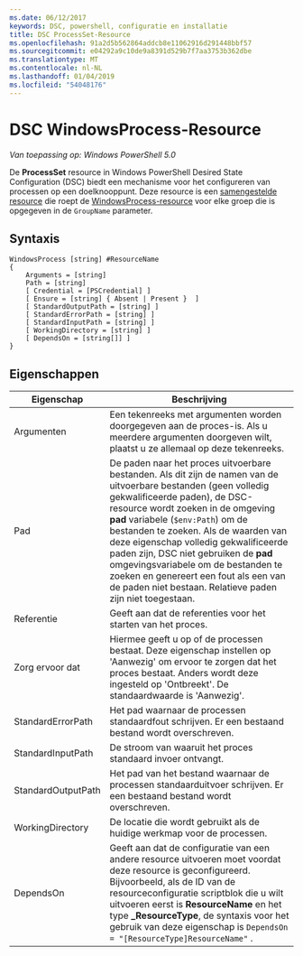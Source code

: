 ```yaml
---
ms.date: 06/12/2017
keywords: DSC, powershell, configuratie en installatie
title: DSC ProcessSet-Resource
ms.openlocfilehash: 91a2d5b562864addcb8e11062916d291448bbf57
ms.sourcegitcommit: e04292a9c10de9a8391d529b7f7aa3753b362dbe
ms.translationtype: MT
ms.contentlocale: nl-NL
ms.lasthandoff: 01/04/2019
ms.locfileid: "54048176"
---
```

# <a name="dsc-windowsprocess-resource"></a>DSC WindowsProcess-Resource

_Van toepassing op: Windows PowerShell 5.0_

De **ProcessSet** resource in Windows PowerShell Desired State Configuration (DSC) biedt een mechanisme voor het configureren van processen op een doelknooppunt. Deze resource is een [samengestelde resource](../../../resources/authoringResourceComposite.md) die roept de [WindowsProcess-resource](windowsProcessResource.md) voor elke groep die is opgegeven in de `GroupName` parameter.

## <a name="syntax"></a>Syntaxis

```
WindowsProcess [string] #ResourceName
{
    Arguments = [string]
    Path = [string]
    [ Credential = [PSCredential] ]
    [ Ensure = [string] { Absent | Present }  ]
    [ StandardOutputPath = [string] ]
    [ StandardErrorPath = [string] ]
    [ StandardInputPath = [string] ]
    [ WorkingDirectory = [string] ]
    [ DependsOn = [string[]] ]
}
```

## <a name="properties"></a>Eigenschappen

| Eigenschap | Beschrijving |
| --- | --- |
| Argumenten| Een tekenreeks met argumenten worden doorgegeven aan de proces-is. Als u meerdere argumenten doorgeven wilt, plaatst u ze allemaal op deze tekenreeks.|
| Pad| De paden naar het proces uitvoerbare bestanden. Als dit zijn de namen van de uitvoerbare bestanden (geen volledig gekwalificeerde paden), de DSC-resource wordt zoeken in de omgeving **pad** variabele (`$env:Path`) om de bestanden te zoeken. Als de waarden van deze eigenschap volledig gekwalificeerde paden zijn, DSC niet gebruiken de **pad** omgevingsvariabele om de bestanden te zoeken en genereert een fout als een van de paden niet bestaan. Relatieve paden zijn niet toegestaan.|
| Referentie| Geeft aan dat de referenties voor het starten van het proces.|
| Zorg ervoor dat| Hiermee geeft u op of de processen bestaat. Deze eigenschap instellen op 'Aanwezig' om ervoor te zorgen dat het proces bestaat. Anders wordt deze ingesteld op 'Ontbreekt'. De standaardwaarde is 'Aanwezig'.|
| StandardErrorPath| Het pad waarnaar de processen standaardfout schrijven. Er een bestaand bestand wordt overschreven.|
| StandardInputPath| De stroom van waaruit het proces standaard invoer ontvangt.|
| StandardOutputPath| Het pad van het bestand waarnaar de processen standaarduitvoer schrijven. Er een bestaand bestand wordt overschreven.|
| WorkingDirectory| De locatie die wordt gebruikt als de huidige werkmap voor de processen.|
| DependsOn | Geeft aan dat de configuratie van een andere resource uitvoeren moet voordat deze resource is geconfigureerd. Bijvoorbeeld, als de ID van de resourceconfiguratie scriptblok die u wilt uitvoeren eerst is **ResourceName** en het type **_ResourceType**, de syntaxis voor het gebruik van deze eigenschap is `DependsOn = "[ResourceType]ResourceName"` .|
